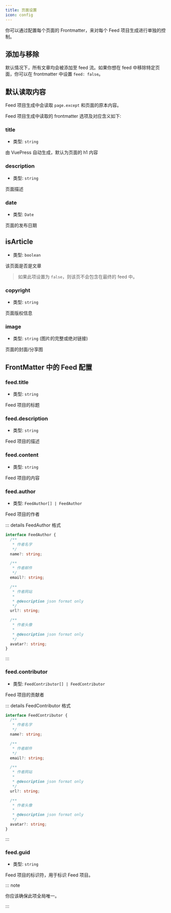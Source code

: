 ```yaml
---
title: 页面设置
icon: config
---
```


你可以通过配置每个页面的 Frontmatter，来对每个 Feed 项目生成进行单独的控制。

## 添加与移除

默认情况下，所有文章均会被添加至 feed 流。如果你想在 feed 中移除特定页面，你可以在 frontmatter 中设置 `feed: false`。

## 默认读取内容

Feed 项目生成中会读取 `page.except` 和页面的原本内容。

Feed 项目生成中读取的 frontmatter 选项及对应含义如下:

### title

- 类型: `string`

由 VuePress 自动生成，默认为页面的 h1 内容

### description

- 类型: `string`

页面描述

### date

- 类型: `Date`

页面的发布日期

## isArticle

- 类型: `boolean`

该页面是否是文章

> 如果此项设置为 `false`，则该页不会包含在最终的 feed 中。

### copyright

- 类型: `string`

页面版权信息

### image

- 类型: `string` (图片的完整或绝对链接)

页面的封面/分享图

## FrontMatter 中的 Feed 配置

### feed.title

- 类型: `string`

Feed 项目的标题

### feed.description

- 类型: `string`

Feed 项目的描述

### feed.content

- 类型: `string`

Feed 项目的内容

### feed.author

- 类型: `FeedAuthor[] | FeedAuthor`

Feed 项目的作者

::: details FeedAuthor 格式

```ts
interface FeedAuthor {
  /**
   * 作者名字
   */
  name?: string;

  /**
   * 作者邮件
   */
  email?: string;

  /**
   * 作者网站
   *
   * @description json format only
   */
  url?: string;

  /**
   * 作者头像
   *
   * @description json format only
   */
  avatar?: string;
}
```

:::

### feed.contributor

- 类型: `FeedContributor[] | FeedContributor`

Feed 项目的贡献者

::: details FeedContributor 格式

```ts
interface FeedContributor {
  /**
   * 作者名字
   */
  name?: string;

  /**
   * 作者邮件
   */
  email?: string;

  /**
   * 作者网站
   *
   * @description json format only
   */
  url?: string;

  /**
   * 作者头像
   *
   * @description json format only
   */
  avatar?: string;
}
```

:::

### feed.guid

- 类型: `string`

Feed 项目的标识符，用于标识 Feed 项目。

::: note

你应该确保此项全局唯一。

:::
